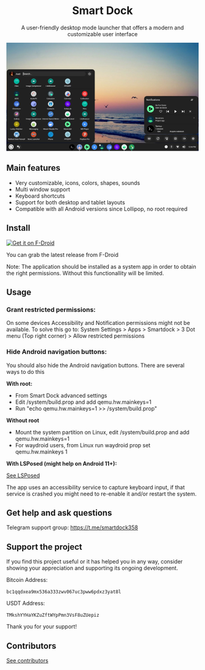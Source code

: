 <div align="center">
  <h1>Smart Dock</h1>
  A user-friendly desktop mode launcher that offers a modern and customizable user interface
</div>

![Screenshot](fastlane/metadata/android/en-US/images/phoneScreenshots/1.png)

## Main features
- Very customizable, icons, colors, shapes, sounds
- Multi window support
- Keyboard shortcuts
- Support for both desktop and tablet layouts
- Compatible with all Android versions since Lollipop, no root required

## Install

[<img src="https://fdroid.gitlab.io/artwork/badge/get-it-on.png"
    alt="Get it on F-Droid"
    height="80">](https://f-droid.org/packages/cu.axel.smartdock)

You can grab the latest release from F-Droid

Note: The application should be installed as a system app in order to obtain the right permissions.
Without this functionallity will be limited.

## Usage

### Grant restricted permissions: 
On some devices Accessibility and Notification permissions might not be available. To solve this go to:  System Settings > Apps > Smartdock > 3 Dot menu (Top right corner) > Allow restricted permissions

### Hide Android navigation buttons: 
You should also hide the Android navigation buttons. There are several ways to do this

**With root:**
- From Smart Dock advanced settings
- Edit /system/build.prop and add qemu.hw.mainkeys=1
- Run "echo qemu.hw.mainkeys=1 >> /system/build.prop"

**Without root**
- Mount the system partition on Linux, edit /system/build.prop and add qemu.hw.mainkeys=1  
- For waydroid users, from Linux run waydroid prop set qemu.hw.mainkeys 1

**With LSPosed (might help on Android 11+):**

[See LSPosed](LSPosed.md)

The app uses an accessibility service to capture keyboard input, if that service is crashed you might need to re-enable it and/or restart the system.

## Get help and ask questions 

Telegram support group: https://t.me/smartdock358

## Support the project

If you find this project useful or it has helped you in any way, consider showing your appreciation and supporting its ongoing development. 

Bitcoin Address:
```
bc1qqdxea9mx536a333zwv067uc3pww6pdxz3yat8l
```

USDT Address:
```
TMkshYYHaYKZuZftWYpPmn3VsF8uZUepiz
```

Thank you for your support!

## Contributors

[See contributors](Contributors.md)
